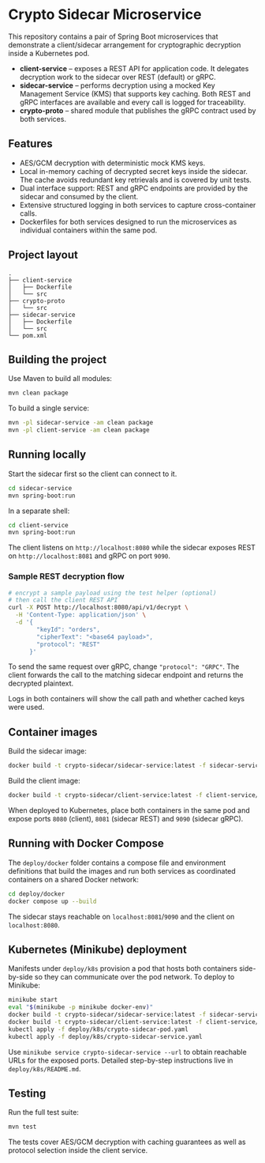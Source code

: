 # Crypto Sidecar Microservice

This repository contains a pair of Spring Boot microservices that demonstrate a client/sidecar arrangement for cryptographic decryption inside a Kubernetes pod.

* **client-service** – exposes a REST API for application code. It delegates decryption work to the sidecar over REST (default) or gRPC.
* **sidecar-service** – performs decryption using a mocked Key Management Service (KMS) that supports key caching. Both REST and gRPC interfaces are available and every call is logged for traceability.
* **crypto-proto** – shared module that publishes the gRPC contract used by both services.

## Features

* AES/GCM decryption with deterministic mock KMS keys.
* Local in-memory caching of decrypted secret keys inside the sidecar. The cache avoids redundant key retrievals and is covered by unit tests.
* Dual interface support: REST and gRPC endpoints are provided by the sidecar and consumed by the client.
* Extensive structured logging in both services to capture cross-container calls.
* Dockerfiles for both services designed to run the microservices as individual containers within the same pod.

## Project layout

```
.
├── client-service
│   ├── Dockerfile
│   └── src
├── crypto-proto
│   └── src
├── sidecar-service
│   ├── Dockerfile
│   └── src
└── pom.xml
```

## Building the project

Use Maven to build all modules:

```bash
mvn clean package
```

To build a single service:

```bash
mvn -pl sidecar-service -am clean package
mvn -pl client-service -am clean package
```

## Running locally

Start the sidecar first so the client can connect to it.

```bash
cd sidecar-service
mvn spring-boot:run
```

In a separate shell:

```bash
cd client-service
mvn spring-boot:run
```

The client listens on `http://localhost:8080` while the sidecar exposes REST on `http://localhost:8081` and gRPC on port `9090`.

### Sample REST decryption flow

```bash
# encrypt a sample payload using the test helper (optional)
# then call the client REST API
curl -X POST http://localhost:8080/api/v1/decrypt \
  -H 'Content-Type: application/json' \
  -d '{
        "keyId": "orders",
        "cipherText": "<base64 payload>",
        "protocol": "REST"
      }'
```

To send the same request over gRPC, change `"protocol": "GRPC"`. The client forwards the call to the matching sidecar endpoint and returns the decrypted plaintext.

Logs in both containers will show the call path and whether cached keys were used.

## Container images

Build the sidecar image:

```bash
docker build -t crypto-sidecar/sidecar-service:latest -f sidecar-service/Dockerfile .
```

Build the client image:

```bash
docker build -t crypto-sidecar/client-service:latest -f client-service/Dockerfile .
```

When deployed to Kubernetes, place both containers in the same pod and expose ports `8080` (client), `8081` (sidecar REST) and `9090` (sidecar gRPC).

## Running with Docker Compose

The `deploy/docker` folder contains a compose file and environment definitions that build the images and run both services as coordinated containers on a shared Docker network:

```bash
cd deploy/docker
docker compose up --build
```

The sidecar stays reachable on `localhost:8081`/`9090` and the client on `localhost:8080`.

## Kubernetes (Minikube) deployment

Manifests under `deploy/k8s` provision a pod that hosts both containers side-by-side so they can communicate over the pod network. To deploy to Minikube:

```bash
minikube start
eval "$(minikube -p minikube docker-env)"
docker build -t crypto-sidecar/sidecar-service:latest -f sidecar-service/Dockerfile .
docker build -t crypto-sidecar/client-service:latest -f client-service/Dockerfile .
kubectl apply -f deploy/k8s/crypto-sidecar-pod.yaml
kubectl apply -f deploy/k8s/crypto-sidecar-service.yaml
```

Use `minikube service crypto-sidecar-service --url` to obtain reachable URLs for the exposed ports. Detailed step-by-step instructions live in `deploy/k8s/README.md`.

## Testing

Run the full test suite:

```bash
mvn test
```

The tests cover AES/GCM decryption with caching guarantees as well as protocol selection inside the client service.
